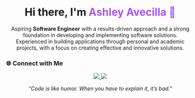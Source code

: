 <h1 align="center">Hi there, I'm <span style="color:#a855f7;">Ashley Avecilla 💜</span></h1>

<p align="center">
  Aspiring <b>Software Engineer</b> with a results-driven approach and a strong foundation in developing and implementing software solutions.<br/>
  Experienced in building applications through personal and academic projects, with a focus on creating effective and innovative solutions.
</p>

### 🌐 Connect with Me
<p align="center">
  <a href="https://www.linkedin.com/in/ashleyavecilla" target="_blank">
    <img src="https://img.shields.io/badge/LinkedIn-9333ea?style=for-the-badge&logo=linkedin&logoColor=white"/>
  </a>
  <a href="mailto:avecillaashleya@gmail.com" target="_blank">
    <img src="https://img.shields.io/badge/Gmail-7e22ce?style=for-the-badge&logo=gmail&logoColor=white"/>
  </a>
</p>


<p align="center">
  <i>"Code is like humor. When you have to explain it, it’s bad."</i>
</p>
